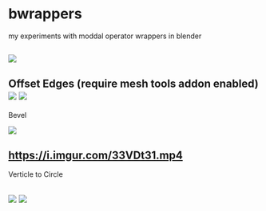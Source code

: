 # bwrappers

my experiments with moddal operator wrappers in blender 

![](https://camo.githubusercontent.com/3c8664ea3e2b2bfb39b9e640a4afb8a04ea62a38/68747470733a2f2f692e696d6775722e636f6d2f6d7243785361432e706e67)
---
Offset Edges 
(require mesh tools addon enabled)
![](https://i.imgur.com/8hJ9C08.png)
![](https://i.imgur.com/E2aKazG.gif)
---

Bevel

![](https://i.imgur.com/jGwzGub.png)


https://i.imgur.com/33VDt31.mp4
---
Verticle to Circle

![](https://i.imgur.com/4HgdMAe.png)
![](https://i.imgur.com/7rKKfN9.gif)
---
